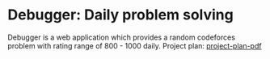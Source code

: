 # Debugger: Daily problem solving

Debugger is a web application which provides a random codeforces problem with rating range of 800 - 1000 daily.
Project plan: [project-plan-pdf](https://drive.google.com/file/d/1ctt6-5er3R6BySS9_7IgErmWqmW5hgdk/view?usp=drive_link)
